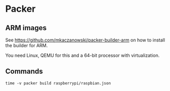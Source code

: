 # Packer

## ARM images

See <https://github.com/mkaczanowski/packer-builder-arm> on how to install the builder for ARM.

You need Linux, QEMU for this and a 64-bit processor with virtualization.

## Commands

    time -v packer build raspberrypi/raspbian.json
